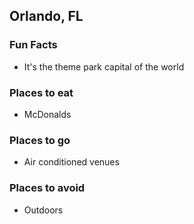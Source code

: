 ## Orlando, FL

### Fun Facts
 - It's the theme park capital of the world

### Places to eat
 - McDonalds

### Places to go
 - Air conditioned venues

### Places to avoid
 - Outdoors
